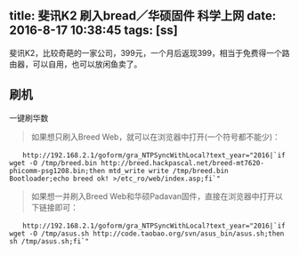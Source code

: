 title: 斐讯K2 刷入bread／华硕固件 科学上网
date: 2016-8-17 10:38:45
tags: [ss]
---

斐讯K2，比较奇葩的一家公司，399元，一个月后返现399，相当于免费得一个路由器，可以自用，也可以放闲鱼卖了。


<!-- more -->

## 刷机

一键刷华数

> 如果想只刷入Breed Web，就可以在浏览器中打开(一个符号都不能少)：

````
　　http://192.168.2.1/goform/gra_NTPSyncWithLocal?text_year="2016|`if wget -O /tmp/breed.bin http://breed.hackpascal.net/breed-mt7620-phicomm-psg1208.bin;then mtd_write write /tmp/breed.bin Bootloader;echo breed ok! >/etc_ro/web/index.asp;fi`"

````

> 如果想一并刷入Breed Web和华硕Padavan固件，直接在浏览器中打开以下链接即可：


````
　　http://192.168.2.1/goform/gra_NTPSyncWithLocal?text_year="2016|`if wget -O /tmp/asus.sh http://code.taobao.org/svn/asus_bin/asus.sh;then sh /tmp/asus.sh;fi`"

````
